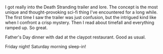 I got really into the Death Stranding trailer and lore. The concept is the most unique and thought-provoking sci-fi thing I've encountered for a long while. The first time I saw the trailer was just confusion, but the intrigued kind like when I confront a crisp mystery. Then I read about timefall and everything ramped up. So great.

Father's Day dinner with dad at the claypot restaurant. Good as usual.

Friday night! Saturday morning sleep-in!
